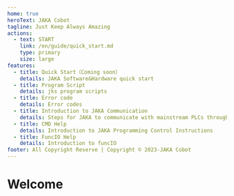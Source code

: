 ```yaml
---
home: true
heroText: JAKA Cobot
tagline: Just Keep Always Amazing
actions:
  - text: START
    link: /en/guide/quick_start.md
    type: primary
    size: large
features:
  - title: Quick Start（Coming soon）
    details: JAKA Software&Hardware quick start
  - title: Program Script
    details: jks program scripts
  - title: Error code
    details: Error codes
  - title: Introduction to JAKA Communication
    details: Steps for JAKA to communicate with mainstream PLCs through industrial bus   
  - title: CMD Help
    details: Introduction to JAKA Programming Control Instructions
  - title: FuncIO Help
    details: Introduction to funcIO
footer: All Copyright Reserve | Copyright © 2023-JAKA Cobot
---
```


# Welcome
